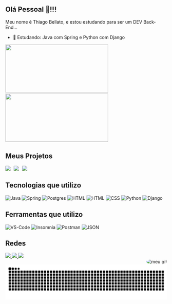 ## Olá Pessoal 👋!!!  
Meu nome é Thiago Bellato, e estou estudando para ser um DEV Back-End...

- 🌱 Estudando: Java com Spring e Python com Django

<div style="display: inline_block">
  <a href="https://github.com/anuraghazra/github-readme-stats">
    <img height=150 width=320 src="https://github-readme-stats.vercel.app/api?username=thiagobellato&show_icons=true&layout=compact&langs_count=8&card_width=320&theme=merko" />
  </a>
  <a href="https://github.com/anuraghazra/convoychat">
    <img height=150 width=320 src="https://github-readme-stats.vercel.app/api/top-langs?username=thiagobellato&show_icons=true&layout=compact&langs_count=8&card_width=320&theme=merko" />
  </a>
</div>

## Meus Projetos

<div style="display: flex; gap: 10px; flex-wrap: wrap;">
  <a href="https://github.com/thiagobellato/trabalho-api-grupo6">
    <img src="https://github-readme-stats.vercel.app/api/pin/?username=thiagobellato&repo=trabalho-api-grupo6&show_icons=true&layout=compact&langs_count=8&card_width=320&theme=merko"/>
  </a>
  <a href="https://github.com/thiagobellato/futstats-manager">
    <img src="https://github-readme-stats.vercel.app/api/pin/?username=thiagobellato&repo=futstats-manager&show_icons=true&layout=compact&langs_count=8&card_width=480&theme=merko"/>
  </a>
  <a href="https://github.com/thiagobellato/futstats-manager-front">
    <img src="https://github-readme-stats.vercel.app/api/pin/?username=thiagobellato&repo=futstats-manager-front&show_icons=true&layout=compact&langs_count=8&card_width=480&theme=merko"/>
  </a>
</div>

## Tecnologias que utilizo

<div style="display: inline_block">
  <img align="center" alt="Java" height="35" width="40" src="https://cdn.jsdelivr.net/gh/devicons/devicon/icons/java/java-original.svg" />
  <img align="center" alt="Spring" height="35" width="40" src="https://cdn.jsdelivr.net/gh/devicons/devicon/icons/spring/spring-original.svg" />
  <img align="center" alt="Postgres" height="35" width="40" src="https://cdn.jsdelivr.net/gh/devicons/devicon/icons/postgresql/postgresql-original.svg" />
  <img align="center" alt="HTML" height="30" width="40" src="https://cdn.jsdelivr.net/gh/devicons/devicon@latest/icons/javascript/javascript-original.svg" />
  <img align="center" alt="HTML" height="30" width="40" src="https://cdn.jsdelivr.net/gh/devicons/devicon/icons/html5/html5-original.svg" />
  <img align="center" alt="CSS" height="30" width="40" src="https://cdn.jsdelivr.net/gh/devicons/devicon/icons/css3/css3-original.svg" />
  <img align="center" alt="Python" height="35" width="40" src="https://cdn.jsdelivr.net/gh/devicons/devicon@latest/icons/python/python-original.svg" />
  <img align="center" alt="Django" height="35" width="40" src="https://cdn.jsdelivr.net/gh/devicons/devicon@latest/icons/django/django-plain.svg" />

 
</div>

## Ferramentas que utilizo

<div style="display: inline_block">
  <img align="center" alt="VS-Code" height="30" width="40" src="https://cdn.jsdelivr.net/gh/devicons/devicon@latest/icons/vscode/vscode-original.svg" />
  <img align="center" alt="Insomnia" height="30" width="40" src="https://cdn.jsdelivr.net/gh/devicons/devicon/icons/insomnia/insomnia-original.svg" />
  <img align="center" alt="Postman" height="30" width="40" src="https://cdn.jsdelivr.net/gh/devicons/devicon@latest/icons/postman/postman-original.svg" />
  <img align="center" alt="JSON" height="30" width="40" src="https://cdn.jsdelivr.net/gh/devicons/devicon@latest/icons/json/json-original.svg" /> 
</div>

## Redes

<div style="display: inline_block">
  <a href="https://instagram.com/_bellato14" target="_blank">
    <img src="https://img.shields.io/badge/-Instagram-%23E4405F?style=for-the-badge&logo=instagram&logoColor=white" target="_blank">
  </a> 
  <a href="https://www.linkedin.com/in/thiago-frederico-bellato-32814727a" target="_blank">
    <img src="https://img.shields.io/badge/-LinkedIn-%230077B5?style=for-the-badge&logo=linkedin&logoColor=white" target="_blank">
  </a>
  <a href="mailto:tfbellato@hotmail.com" target="_blank">
    <img src="https://img.shields.io/badge/Microsoft_Outlook-0078D4?style=for-the-badge&logo=microsoft-outlook&logoColor=white" target="_blank">
  </a>
</div>

<div align="right">
    <img src="https://media.discordapp.net/attachments/1348101369319653446/1412053137254125688/1db83d319377d0afb1922bcbc2709e8d.gif?ex=68b6e476&is=68b592f6&hm=c9abdd3ad72774ec3aae91218a5f6e09e761a344e444d45d3c7a91438d033f41&=" width="110" height="110" alt="meu gif" style="border-radius: 50%;">
</div>

<picture>
  <source media="(prefers-color-scheme: dark)" srcset="https://raw.githubusercontent.com/thiagobellato/thiagobellato/output/github-contribution-grid-snake-dark.svg">
  <source media="(prefers-color-scheme: light)" srcset="https://raw.githubusercontent.com/thiagobellato/thiagobellato/output/github-contribution-grid-snake.svg">
  <img alt="github contribution grid snake animation" src="https://raw.githubusercontent.com/thiagobellato/thiagobellato/output/github-contribution-grid-snake.svg">
</picture>
